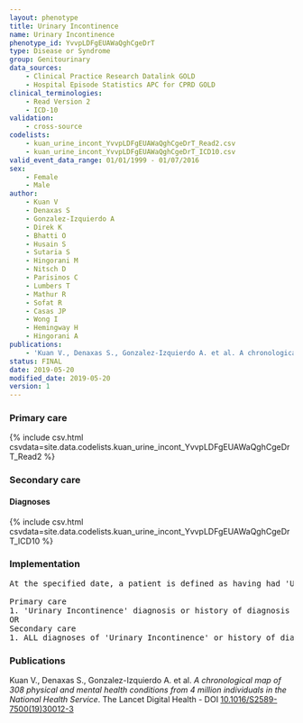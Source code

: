 ```yaml
---
layout: phenotype
title: Urinary Incontinence
name: Urinary Incontinence
phenotype_id: YvvpLDFgEUAWaQghCgeDrT 
type: Disease or Syndrome
group: Genitourinary
data_sources: 
    - Clinical Practice Research Datalink GOLD
    - Hospital Episode Statistics APC for CPRD GOLD
clinical_terminologies: 
    - Read Version 2
    - ICD-10
validation: 
    - cross-source
codelists: 
    - kuan_urine_incont_YvvpLDFgEUAWaQghCgeDrT_Read2.csv
    - kuan_urine_incont_YvvpLDFgEUAWaQghCgeDrT_ICD10.csv
valid_event_data_range: 01/01/1999 - 01/07/2016
sex: 
    - Female
    - Male
author: 
    - Kuan V
    - Denaxas S
    - Gonzalez-Izquierdo A
    - Direk K
    - Bhatti O
    - Husain S
    - Sutaria S
    - Hingorani M
    - Nitsch D
    - Parisinos C
    - Lumbers T
    - Mathur R
    - Sofat R
    - Casas JP
    - Wong I
    - Hemingway H
    - Hingorani A
publications: 
    - 'Kuan V., Denaxas S., Gonzalez-Izquierdo A. et al. A chronological map of 308 physical and mental health conditions from 4 million individuals in the National Health Service. The Lancet Digital Health - DOI: 10.1016/S2589-7500(19)30012-3' 
status: FINAL
date: 2019-05-20
modified_date: 2019-05-20
version: 1
---
```

### Primary care 
{% include csv.html csvdata=site.data.codelists.kuan_urine_incont_YvvpLDFgEUAWaQghCgeDrT_Read2 %}
### Secondary care 
#### Diagnoses 
{% include csv.html csvdata=site.data.codelists.kuan_urine_incont_YvvpLDFgEUAWaQghCgeDrT_ICD10 %}
### Implementation 
<pre>At the specified date, a patient is defined as having had 'Urinary Incontinence' IF they meet the criteria for any of the following on or before the specified date. The earliest date on which the individual meets any of the following criteria on or before the specified date is defined as the first event date:

Primary care
1. 'Urinary Incontinence' diagnosis or history of diagnosis or procedure during a consultation 
OR
Secondary care
1. ALL diagnoses of 'Urinary Incontinence' or history of diagnosis during a hospitalization</pre> 
 
### Publications 
Kuan V., Denaxas S., Gonzalez-Izquierdo A. et al. _A chronological map of 308 physical and mental health conditions from 4 million individuals in the National Health Service_. The Lancet Digital Health - DOI <a href='https://www.thelancet.com/journals/landig/article/PIIS2589-7500(19)30012-3/fulltext'>10.1016/S2589-7500(19)30012-3</a>